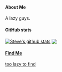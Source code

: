 #### About Me
 A lazy guys.


#### GitHub stats
</a> <a href="https://github.com/anuraghazra/github-readme-stats"><img align="center" src="https://github-readme-stats-git-masterrstaa-rickstaa.vercel.app/api?username=paomian&show_icons=true&include_all_commits=true&theme=buefy&hide_border=true&count_private=true&bg_color=ffffff00" alt="Steve's github stats" /></a> <a href="https://github.com/anuraghazra/github-readme-stats"><img align="center" src="https://github-readme-stats-git-masterrstaa-rickstaa.vercel.app/api/top-langs/?username=paomian&layout=compact&theme=buefy&hide_border=true&bg_color=ffffff00" />

#### Find Me
  too lazy to find
